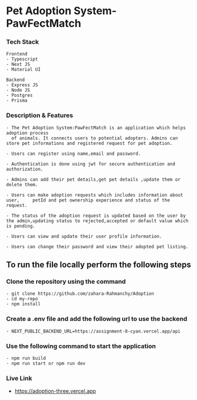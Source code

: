 # Pet Adoption System- PawFectMatch

### Tech Stack

    Frontend
    - Typescript
    - Next JS
    - Material UI

    Backend
    - Express JS
    - Node JS
    - Postgres
    - Prisma

### Description & Features

    - The Pet Adoption System:PawFectMatch is an application which helps adoption process
      of animals. It connects users to potential adopters. Admins can store pet informations and registered request for pet adoption.

    - Users can register using name,email and password.

    - Authentication is done using jwt for secure authentication and authorization.

    - Admins can add their pet details,get pet details ,update them or delete them.

    - Users can make adoption requests which includes information about user,     petId and pet ownership experience and status of the request.

    - The status of the adoption request is updated based on the user by the admin,updating status to rejected,accepted or default value which is pending.

    - Users can view and update their user profile information.

    - Users can change their password and view their adopted pet listing.

## To run the file locally perform the following steps

### Clone the repository using the command

    - git clone https://github.com/zahara-Rahmanchy/Adoption
    - cd my-repo
    - npm install

### Create a .env file and add the following url to use the backend

    - NEXT_PUBLIC_BACKEND_URL=https://assignment-8-cyan.vercel.app/api

### Use the following command to start the application

    - npm run build
    - npm run start or npm run dev

### Live Link

- https://adoption-three.vercel.app
